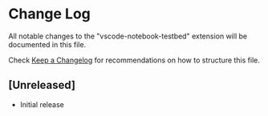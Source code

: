 # Change Log

All notable changes to the "vscode-notebook-testbed" extension will be documented in this file.

Check [Keep a Changelog](http://keepachangelog.com/) for recommendations on how to structure this file.

## [Unreleased]

- Initial release